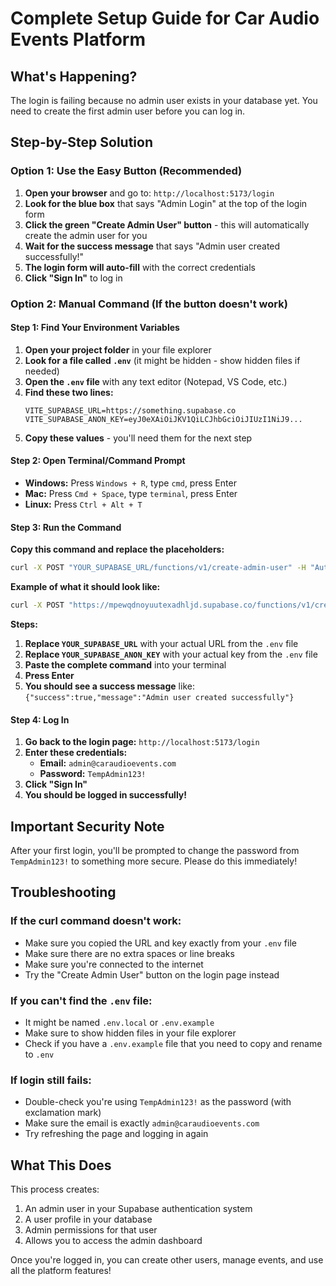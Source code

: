 # Complete Setup Guide for Car Audio Events Platform

## What's Happening?
The login is failing because no admin user exists in your database yet. You need to create the first admin user before you can log in.

## Step-by-Step Solution

### Option 1: Use the Easy Button (Recommended)
1. **Open your browser** and go to: `http://localhost:5173/login`
2. **Look for the blue box** that says "Admin Login" at the top of the login form
3. **Click the green "Create Admin User" button** - this will automatically create the admin user for you
4. **Wait for the success message** that says "Admin user created successfully!"
5. **The login form will auto-fill** with the correct credentials
6. **Click "Sign In"** to log in

### Option 2: Manual Command (If the button doesn't work)

#### Step 1: Find Your Environment Variables
1. **Open your project folder** in your file explorer
2. **Look for a file called `.env`** (it might be hidden - show hidden files if needed)
3. **Open the `.env` file** with any text editor (Notepad, VS Code, etc.)
4. **Find these two lines:**
   ```
   VITE_SUPABASE_URL=https://something.supabase.co
   VITE_SUPABASE_ANON_KEY=eyJ0eXAiOiJKV1QiLCJhbGciOiJIUzI1NiJ9...
   ```
5. **Copy these values** - you'll need them for the next step

#### Step 2: Open Terminal/Command Prompt
- **Windows:** Press `Windows + R`, type `cmd`, press Enter
- **Mac:** Press `Cmd + Space`, type `terminal`, press Enter
- **Linux:** Press `Ctrl + Alt + T`

#### Step 3: Run the Command
**Copy this command and replace the placeholders:**

```bash
curl -X POST "YOUR_SUPABASE_URL/functions/v1/create-admin-user" -H "Authorization: Bearer YOUR_SUPABASE_ANON_KEY" -H "Content-Type: application/json"
```

**Example of what it should look like:**
```bash
curl -X POST "https://mpewqdnoyuutexadhljd.supabase.co/functions/v1/create-admin-user" -H "Authorization: Bearer eyJ0eXAiOiJKV1QiLCJhbGciOiJIUzI1NiJ9.eyJpc3MiOiJzdXBhYmFzZSIsInJlZiI6Im1wZXdxZG5veXV1dGV4YWRobGpkIiwicm9sZSI6ImFub24iLCJpYXQiOjE3MzM2MDcyNzEsImV4cCI6MjA0OTE4MzI3MX0.abc123..." -H "Content-Type: application/json"
```

**Steps:**
1. **Replace `YOUR_SUPABASE_URL`** with your actual URL from the `.env` file
2. **Replace `YOUR_SUPABASE_ANON_KEY`** with your actual key from the `.env` file
3. **Paste the complete command** into your terminal
4. **Press Enter**
5. **You should see a success message** like: `{"success":true,"message":"Admin user created successfully"}`

#### Step 4: Log In
1. **Go back to the login page:** `http://localhost:5173/login`
2. **Enter these credentials:**
   - **Email:** `admin@caraudioevents.com`
   - **Password:** `TempAdmin123!`
3. **Click "Sign In"**
4. **You should be logged in successfully!**

## Important Security Note
After your first login, you'll be prompted to change the password from `TempAdmin123!` to something more secure. Please do this immediately!

## Troubleshooting

### If the curl command doesn't work:
- Make sure you copied the URL and key exactly from your `.env` file
- Make sure there are no extra spaces or line breaks
- Make sure you're connected to the internet
- Try the "Create Admin User" button on the login page instead

### If you can't find the `.env` file:
- It might be named `.env.local` or `.env.example`
- Make sure to show hidden files in your file explorer
- Check if you have a `.env.example` file that you need to copy and rename to `.env`

### If login still fails:
- Double-check you're using `TempAdmin123!` as the password (with exclamation mark)
- Make sure the email is exactly `admin@caraudioevents.com`
- Try refreshing the page and logging in again

## What This Does
This process creates:
1. An admin user in your Supabase authentication system
2. A user profile in your database
3. Admin permissions for that user
4. Allows you to access the admin dashboard

Once you're logged in, you can create other users, manage events, and use all the platform features!